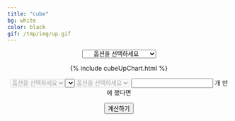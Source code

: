 ```yaml
---
title: "cube"
bg: white
color: black
gif: /tmp/img/up.gif
---
```


<div style='text-align:center;'>

<select id='cubeUpSelect1' style='text-align-last:center;' onchange='changeCubeSelect1();'>
	<option value='NULL'>옵션을 선택하세요</option>
	<option value='RED'>RED CUBE</option>
	<option value='BLACK'>BLACK CUBE</option>
	<option value='ADDITIONAL'>ADDITIONAL CUBE</option>
	<option value='QUESTIONABLE'>QUESTIONABLE CUBE</option>
	<option value='EXPERT'>EXPERT CUBE</option>
	<option value='MASTER'>MASTER CUBE</option>
</select>

<br>

<div>

<canvas id='cubeUpChart'></canvas>

{% include cubeUpChart.html %}

<select id='cubeUpSelect2' disabled>
	<option value='NULL'>옵션을 선택하세요</option>
<select>

<span>
cube 로
</span>

<select id='cubeUpSelect3' disabled>
	<option value='NULL'>옵션을 선택하세요</option>
</select>

<input type='text' id='cubeUpNumberText'>

<span>
개 만에 했다면
</span>

<button id='cubeUpNumberButton' onclick='cubeUpNumberCal()'>계산하기</button>

<br>

<span id='cubeUpNumberResultText'>
</span>


<script>
function changeCubeSelect1(){
	var cubeUpSelect1 = document.getElementById('cubeUpSelect1');
	var cubeUpSelect2 = document.getElementById('cubeUpSelect2');
	var cubeUpSelect3 = document.getElementById('cubeUpSelect3');

	var cubeUpSelect1Value = cubeUpSelect1.options[cubeUpSelect1.selectedIndex].value;

	var selectOption2 = '';
	var selectOption3 = '';

	cubeUpConfigDataDatasetsHiddenFalse();

	switch(cubeUpSelect1Value){
		case 'RED':
			selectOption2 = cubeOption.RED;
			selectOption3 = cubeOption.red;
			break;
		case 'BLACK':
			selectOption2 = cubeOption.BLACK;
			selectOption3 = cubeOption.black;
			break;
		case 'ADDITIONAL':
			selectOption2 = cubeOption.ADDITIONAL;
			selectOption3 = cubeOption.additional;
			break;
		case 'QUESTIONABLE':
			selectOption2 = cubeOption.QUESTIONABLE;
			selectOption3 = cubeOption.questionable;
			break;
		case 'EXPERT':
			selectOption2 = cubeOption.EXPERT;
			selectOption3 = cubeOption.expert;
			break;
		case 'MASTER':
			selectOption2 = cubeOption.MASTER;
			selectOption3 = cubeOption.master;
			break;
		case 'NULL':
			selectOption2 = cubeOption.empty;
			selectOption3 = cubeOption.empty;
			break;
	}
	
	cubeUpSelect2.selectedIndex = 0;

	if(cubeUpSelect1Value == 'NULL'){
		cubeUpSelect2.disabled = 
		cubeUpSelect3.disabled = true;
	}
	else{
		cubeUpSelect2.disabled = 
		cubeUpSelect3.disabled = false;
	}

	cubeUpSelect2.options.length = 
	cubeUpSelect3.options.length = 0;

	for(var i = 0;i < selectOption2.length;i++){
		var seOption = document.createElement('option');
		seOption.text = selectOption2[i];
		seOption.value = selectOption2[i];
		cubeUpSelect2.append(seOption);
	}

	for(var i = 0;i < selectOption3.length;i++){
		var seOption = document.createElement('option');
		seOption.text = selectOption3[i];
		seOption.value = selectOption3[i];
		cubeUpSelect3.append(seOption);
	}


	if(cubeUpSelect1Value == 'NULL'){
		cubeUpConfig.data.datasets.splice(0,100);
		myChart2.update();
	}
	else if(cubeUpSelect1Value == 'RED'){
		cubeUpConfig.data.datasets.splice(0,100);
		myChart2.update();

		cubeUpConfig.data.datasets.push(RERedDataset2);
		cubeUpConfig.data.datasets.push(RERedMDataset2);
	
		cubeUpConfig.data.datasets.push(EURedDataset2);
		cubeUpConfig.data.datasets.push(EURedMDataset2);

		cubeUpConfig.data.datasets.push(ULRedDataset2);
		cubeUpConfig.data.datasets.push(ULRedMDataset2);

		cubeUpConfig.data.datasets[1].hidden = 
		cubeUpConfig.data.datasets[3].hidden = 
		cubeUpConfig.data.datasets[5].hidden = true;

		myChart2.update();
	}
	else if(cubeUpSelect1Value == 'BLACK'){
		cubeUpConfig.data.datasets.splice(0,100);
		myChart2.update();

		cubeUpConfig.data.datasets.push(REBlackDataset2);
		cubeUpConfig.data.datasets.push(REBlackMDataset2);

		cubeUpConfig.data.datasets.push(EUBlackDataset2);
		cubeUpConfig.data.datasets.push(EUBlackMDataset2);

		cubeUpConfig.data.datasets.push(ULBlackDataset2);
		cubeUpConfig.data.datasets.push(ULBlackMDataset2);

		cubeUpConfig.data.datasets[1].hidden =
		cubeUpConfig.data.datasets[3].hidden =
		cubeUpConfig.data.datasets[5].hidden = true;

		myChart2.update();
	}
	else if(cubeUpSelect1Value == 'ADDITIONAL'){
		cubeUpConfig.data.datasets.splice(0,100);
		myChart2.update();

		cubeUpConfig.data.datasets.push(REAdditionalDataset2);
		cubeUpConfig.data.datasets.push(REAdditionalMDataset2);

		cubeUpConfig.data.datasets.push(EUAdditionalDataset2);
		cubeUpConfig.data.datasets.push(EUAdditionalMDataset2);

		cubeUpConfig.data.datasets.push(ULAdditionalDataset2);
		cubeUpConfig.data.datasets.push(ULAdditionalMDataset2);

		cubeUpConfig.data.datasets[1].hidden =
		cubeUpConfig.data.datasets[3].hidden =
		cubeUpConfig.data.datasets[5].hidden = true;

		myChart2.update();
	}
	else if(cubeUpSelect1Value == 'QUESTIONABLE'){
		cubeUpConfig.data.datasets.splice(0,100);
		myChart2.update();
		
		cubeUpConfig.data.datasets.push(REQuestionableDataset2);
		cubeUpConfig.data.datasets.push(REQuestionableMDataset2);

		cubeUpConfig.data.datasets[1].hidden = true;

		myChart2.update();
	}
	else if(cubeUpSelect1Value == 'EXPERT'){
		cubeUpConfig.data.datasets.splice(0,100);
		myChart2.update();

		cubeUpConfig.data.datasets.push(REExpertDataset2);
		cubeUpConfig.data.datasets.push(REExpertMDataset2);

		cubeUpConfig.data.datasets.push(EUExpertDataset2);
		cubeUpConfig.data.datasets.push(EUExpertMDataset2);

		cubeUpConfig.data.datasets[1].hidden = 
		cubeUpConfig.data.datasets[3].hidden = true;

		myChart2.update();
	}
	else if(cubeUpSelect1Value == 'MASTER'){
		cubeUpConfig.data.datasets.splice(0,100);
		myChart2.update();

		cubeUpConfig.data.datasets.push(REMasterDataset2);
		cubeUpConfig.data.datasets.push(REMasterMDataset2);

		cubeUpConfig.data.datasets.push(EUMasterDataset2);
		cubeUpConfig.data.datasets.push(EUMasterMDataset2);

		cubeUpConfig.data.datasets.push(ULMasterDataset2);
		cubeUpConfig.data.datasets.push(ULMasterMDataset2);

		cubeUpConfig.data.datasets[1].hidden = 
		cubeUpConfig.data.datasets[3].hidden = 
		cubeUpConfig.data.datasets[5].hidden = true;

		myChart2.update();
	}
};

function cubeUpConfigDataDatasetsHiddenTrue(){
	for(var i = 0;i < cubeUpConfig.data.datasets.length;i++)
		cubeUpConfig.data.datasets[i].hidden = true;
};

function cubeUpConfigDataDatasetsHiddenFalse(){
	for(var i = 0;i < cubeUpConfig.data.datasets.length;i++)
		cubeUpConfig.data.datasets[i].hidden = false;
};

function cubeUpNumberCal(){
	var cubeUpSelect1 = document.getElementById('cubeUpSelect1');
	var cubeUpSelect2 = document.getElementById('cubeUpSelect2');
	var cubeUpSelect3 = document.getElementById('cubeUpSelect3');

	var cubeUpSelect2Value = cubeUpSelect2.options[cubeUpSelect2.selectedIndex].value;
	var cubeUpSelect3Value = cubeUpSelect3.options[cubeUpSelect3.selectedIndex].value;

	var cubeUpNumberText = document.getElementById('cubeUpNumberText');
	var cubeUpNumberResultText = document.getElementById('cubeUpNumberResultText');

	var avText = '';
	var rankText = -1;
	var avTextM = '';
	var rankTextM = -1;
	
	var middleText = -1;
	var middleTextM = -1;

	if(cubeUpSelect2Value != 'NULL') cubeUpConfigDataDatasetsHiddenTrue();

	myChart2.update();

	console.log(cubeUpNumberText.value);

	if(cubeUpSelect2Value == 'NULL'){}
	else if(cubeUpSelect2Value == 'red'){
		if(cubeUpSelect3Value == 're'){
			avText = AvRedRE/1000;
			avTextM = AvRedREM/1000;

			cubeUpConfig.data.datasets[0].hidden = 
			cubeUpConfig.data.datasets[1].hidden = false;
			
			for(var i = 0;i <= 1000;i++){
				if(!isNaN(dataRedRE[i])){
					if(Number(cubeUpNumberText.value) >= i) rankText = dataRedRE[i];
					if(middleText == -1 && dataRedRE[i] >= 500) middleText = i;
				}
			}

			for(var i = 0;i <= 1000;i++){
				if(!isNaN(dataRedREM[i])){
					if(Number(cubeUpNumberText.value) >= i) rankTextM = dataRedREM[i];
					if(middleTextM == -1 && dataRedREM[i] >= 500) middleTextM = i;
				}
			}
		}
		else if(cubeUpSelect3Value == 'eu'){
			avText = AvRedEU/1000;
			avTextM = AvRedEUM/1000;

			cubeUpConfig.data.datasets[2].hidden = 
			cubeUpConfig.data.datasets[3].hidden = false;

			for(var i = 0;i <= 1000;i++){
				if(!isNaN(dataRedEU[i])){
					if(Number(cubeUpNumberText.value) >= i) rankText = dataRedEU[i];
					if(middleText == -1 && dataRedEU[i] >= 500) middleText = i;
				}
			}

			for(var i = 0;i <= 1000;i++){
				if(!isNaN(dataRedEUM[i])){
					if(Number(cubeUpNumberText.value) >= i) rankTextM = dataRedEUM[i];
					if(middleTextM == -1 && dataRedEUM[i] >= 500) middleTextM = i;
				}
			}
		}
		else if(cubeUpSelect3Value == 'ul'){
			avText = AvRedUL/1000;
			avTextM = AvRedULM/1000;

			cubeUpConfig.data.datasets[4].hidden = 
			cubeUpConfig.data.datasets[5].hidden = false;

			for(var i = 0;i <= 1000;i++){
				if(!isNaN(dataRedUL[i])){
					if(Number(cubeUpNumberText.value) >= i) rankText = dataRedUL[i];
					if(middleText == -1 && dataRedUL[i] >= 500) middleText = i;
				}
			}

			for(var i = 0;i <= 1000;i++){
				if(!isNaN(dataRedULM[i])){
					if(Number(cubeUpNumberText.value) >= i) rankTextM = dataRedULM[i];
					if(middleTextM == -1 && dataRedULM[i] >= 500) middleTextM = i;
				}
			}
		}
	}
	else if(cubeUpSelect2Value == 'black'){
		if(cubeUpSelect3Value == 're'){
			avText = AvBlackRE/1000;
			avTextM = AvBlackREM/1000;

			cubeUpConfig.data.datasets[0].hidden = 
			cubeUpConfig.data.datasets[1].hidden = false;

			for(var i = 0;i <= 1000;i++){
				if(!isNaN(dataBlackRE[i])){
					if(Number(cubeUpNumberText.value) >= i) rankText = dataBlackRE[i];
					if(middleText == -1 && dataBlackRE[i] >= 500) middleText = i;
				}
			}

			for(var i = 0;i <= 1000;i++){
				if(!isNaN(dataBlackREM[i])){
					if(Number(cubeUpNumberText.value) >= i) rankTextM = dataBlackREM[i];
					if(middleTextM == -1 && dataBlackREM[i] >= 500) middleTextM = i;
				}
			}
		}
		else if(cubeUpSelect3Value == 'eu'){
			avText = AvBlackEU/1000;
			avTextM = AvBlackEUM/1000;

			cubeUpConfig.data.datasets[2].hidden = 
			cubeUpConfig.data.datasets[3].hidden = false;

			for(var i = 0;i <= 1000;i++){
				if(!isNaN(dataBlackEU[i])){
					if(Number(cubeUpNumberText.value) >= i) rankText = dataBlackEU[i];
					if(middleText == -1 && dataBlackEU[i] >= 500) middleText = i;
				}
			}

			for(var i = 0;i <= 1000;i++){
				if(!isNaN(dataBlackEUM[i])){
					if(Number(cubeUpNumberText.value) >= i) rankTextM = dataBlackEUM[i];
					if(middleTextM == -1 && dataBlackEUM[i] >= 500) middleTextM = i;
				}
			}
		}
		else if(cubeUpSelect3Value == 'ul'){
			avText = AvBlackUL/1000;
			avTextM = AvBlackULM/1000;

			cubeUpConfig.data.datasets[4].hidden = 
			cubeUpConfig.data.datasets[5].hidden = false;

			for(var i = 0;i <= 1000;i++){
				if(!isNaN(dataBlackUL[i])){
					if(Number(cubeUpNumberText.value) >= i) rankText = dataBlackUL[i];
					if(middleText == -1 && dataBlackUL[i] >= 500) middleText = i;
				}
			}

			for(var i = 0;i <= 1000;i++){
				if(!isNaN(dataBlackULM[i])){
					if(Number(cubeUpNumberText.value) >= i) rankTextM = dataBlackULM[i];
					if(middleTextM == -1 && dataBlackULM[i] >= 500) middleTextM = i;
				}
			}
		}
	}
	else if(cubeUpSelect2Value == 'additional'){
		if(cubeUpSelect3Value == 're'){
			avText = AvAdditionalRE/1000;
			avTextM = AvAdditionalREM/1000;

			cubeUpConfig.data.datasets[0].hidden = 
			cubeUpConfig.data.datasets[1].hidden = false;

			for(var i = 0;i <= 1000;i++){
				if(!isNaN(dataAdditionalRE[i])){
					if(Number(cubeUpNumberText.value) >= i) rankText = dataAdditionalRE[i];
					if(middleText == -1 && dataAdditionalRE[i] >= 500) middleText = i;
				}
			}

			for(var i = 0;i <= 1000;i++){
				if(!isNaN(dataAdditionalREM[i])){
					if(Number(cubeUpNumberText.value) >= i) rankTextM = dataAdditionalREM[i];
					if(middleTextM == -1 && dataAdditionalREM[i] >= 500) middleTextM = i;
				}
			}
		}
		else if(cubeUpSelect3Value == 'eu'){
			avText = AvAdditionalEU/1000;
			avTextM = AvAdditionalEUM/1000;

			cubeUpConfig.data.datasets[2].hidden = 
			cubeUpConfig.data.datasets[3].hidden = false;

			for(var i = 0;i <= 1000;i++){
				if(!isNaN(dataAdditionalEU[i])){
					if(Number(cubeUpNumberText.value) >= i) rankText = dataAdditionalEU[i];
					if(middleText == -1 && dataAdditionalEU[i] >= 500) middleText = i;
				}
			}

			for(var i = 0;i <= 1000;i++){
				if(!isNaN(dataAdditionalEUM[i])){
					if(Number(cubeUpNumberText.value) >= i) rankTextM = dataAdditionalEUM[i];
					if(middleTextM == -1 && dataAdditionalEUM[i] >= 500) middleTextM = i;
				}
			}
		}
		else if(cubeUpSelect3Value == 'ul'){
			avText = AvAdditionalUL/1000;
			avTextM = AvAdditionalULM/1000;

			cubeUpConfig.data.datasets[4].hidden = 
			cubeUpConfig.data.datasets[5].hidden = false;

			for(var i = 0;i <= 1000;i++){
				if(!isNaN(dataAdditionalUL[i])){
					if(Number(cubeUpNumberText.value) >= i) rankText = dataAdditionalUL[i];
					if(middleText == -1 && dataAdditionalUL[i] >= 500) middleText = i;
				}
			}

			for(var i = 0;i <= 1000;i++){
				if(!isNaN(dataAdditionalULM[i])){
					if(Number(cubeUpNumberText.value) >= i) rankTextM = dataAdditionalULM[i];
					if(middleTextM == -1 && dataAdditionalULM[i] >= 500) middleTextM = i;
				}
			}
		}
	}
	else if(cubeUpSelect2Value == 'questionable'){
		if(cubeUpSelect3Value == 're'){
			avText = AvQuestionableRE/1000;
			avTextM = AvQuestionableREM/1000;

			cubeUpConfig.data.datasets[0].hidden = 
			cubeUpConfig.data.datasets[1].hidden = false;

			for(var i = 0;i <= 1000;i++){
				if(!isNaN(dataQuestionableRE[i])){
					if(Number(cubeUpNumberText.value) >= i) rankText = dataQuestionableRE[i];
					if(middleText == -1 && dataQuestionableRE[i] >= 500) middleText = i;
				}
			}

			for(var i = 0;i <= 1000;i++){
				if(!isNaN(dataQuestionableREM[i])){
					if(Number(cubeUpNumberText.value) >= i) rankTextM = dataQuestionableREM[i];
					if(middleTextM == -1 && dataQuestionableREM[i] >= 500) middleTextM = i;
				}
			}
		}
	}
	else if(cubeUpSelect2Value == 'expert'){
		if(cubeUpSelect3Value == 're'){
			avText = AvExpertRE/1000;
			avTextM = AvExpertREM/1000;

			cubeUpConfig.data.datasets[0].hidden = 
			cubeUpConfig.data.datasets[1].hidden = false;

			for(var i = 0;i <= 1000;i++){
				if(!isNaN(dataExpertRE[i])){
					if(Number(cubeUpNumberText.value) >= i) rankText = dataExpertRE[i];
					if(middleText == -1 && dataExpertRE[i] >= 500) middleText = i;
				}
			}

			for(var i = 0;i <= 1000;i++){
				if(!isNaN(dataExpertREM[i])){
					if(Number(cubeUpNumberText.value) >= i) rankTextM = dataExpertREM[i];
					if(middleTextM == -1 && dataExpertREM[i] >= 500) middleTextM = i;
				}
			}
		}
		else if(cubeUpSelect3Value == 'eu'){
			avText = AvExpertEU/1000;
			avTextM = AvExpertEUM/1000;

			cubeUpConfig.data.datasets[2].hidden = 
			cubeUpConfig.data.datasets[3].hidden = false;

			for(var i = 0;i <= 1000;i++){
				if(!isNaN(dataExpertEU[i])){
					if(Number(cubeUpNumberText.value) >= i) rankText = dataExpertEU[i];
					if(middleText == -1 && dataExpertEU[i] >= 500) middleText = i;
				}
			}

			for(var i = 0;i <= 1000;i++){
				if(!isNaN(dataExpertEUM[i])){
					if(Number(cubeUpNumberText.value) >= i) rankTextM = dataExpertEUM[i];
					if(middleTextM == -1 && dataExpertEUM[i] >= 500) middleTextM = i;
				}
			}
		}
	}
	else if(cubeUpSelect2Value == 'master'){
		if(cubeUpSelect3Value == 're'){
			avText = AvMasterRE/1000;
			avTextM = AvMasterREM/1000;

			cubeUpConfig.data.datasets[0].hidden = 
			cubeUpConfig.data.datasets[1].hidden = false;

			for(var i = 0;i <= 1000;i++){
				if(!isNaN(dataMasterRE[i])){
					if(Number(cubeUpNumberText.value) >= i) rankText = dataMasterRE[i];
					if(middleText == -1 && dataMasterRE[i] >= 500) middleText = i;
				}
			}

			for(var i = 0;i <= 1000;i++){
				if(!isNaN(dataMasterREM[i])){
					if(Number(cubeUpNumberText.value) >= i) rankTextM = dataMasterREM[i];
					if(middleTextM == -1 && dataMasterREM[i] >= 500) middleTextM = i;
				}
			}
		}
		else if(cubeUpSelect3Value == 'eu'){
			avText = AvMasterEU/1000;
			avTextM = AvMasterEUM/1000;

			cubeUpConfig.data.datasets[2].hidden = 
			cubeUpConfig.data.datasets[3].hidden = false;

			for(var i = 0;i <= 1000;i++){
				if(!isNaN(dataMasterEU[i])){
					if(Number(cubeUpNumberText.value) >= i) rankText = dataMasterEU[i];
					if(middleText == -1 && dataMasterEU[i] >= 500) middleText = i;
				}
			}

			for(var i = 0;i <= 1000;i++){
				if(!isNaN(dataMasterEUM[i])){
					if(Number(cubeUpNumberText.value) >= i) rankTextM = dataMasterEUM[i];
					if(middleTextM == -1 && dataMasterEUM[i] >= 500) middleTextM = i;
				}
			}
		}
		else if(cubeUpSelect3Value == 'ul'){
			avText = AvMasterUL/1000;
			avTextM = AvMasterULM/1000;

			cubeUpConfig.data.datasets[4].hidden = 
			cubeUpConfig.data.datasets[5].hidden = false;

			for(var i = 0;i <= 1000;i++){
				if(!isNaN(dataMasterUL[i])){
					if(Number(cubeUpNumberText.value) >= i) rankText = dataMasterUL[i];
					if(middleText == -1 && dataMasterUL[i] >= 500) middleText = i;
				}
			}

			for(var i = 0;i <= 1000;i++){
				if(!isNaN(dataMasterULM[i])){
					if(Number(cubeUpNumberText.value) >= i) rankTextM = dataMasterULM[i];
					if(middleTextM == -1 && dataMasterULM[i] >= 500) middleTextM = i;
				}
			}
		}
	}

	myChart2.update();
	cubeUpNumberResultText.innerText = avText + '\n' + rankText + '\n' + avTextM + '\n' + rankTextM
						+ '\n' + middleText + '\n' + middleTextM;
};

</script>



</div>
